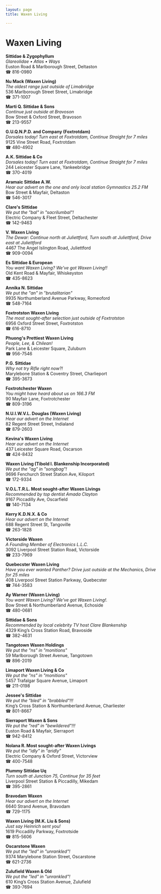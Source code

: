 ```yaml
---
layout: page 
title: Waxen Living

---
```



# Waxen Living


 **Sittidae & Zygophyllum**  
_Glareolidae • Atlas • Ways_  
Euston Road & Marlborough Street, Deltaston  
☎ 816-0980

**Nu Mack (Waxen Living)**  
_The oldest range just outside of Limabridge_  
536 Marlborough Street Street, Limabridge  
☎ 371-1007

**Marti Q. Sittidae & Sons**  
_Continue just outside at Bravoson_  
Bow Street & Oxford Street, Bravoson  
☎ 213-9557

**G.U.Q.N.P.D. and Company (Foxtrotdam)**  
_Dorsales today! 
Turn east at Foxtrotdam, Continue Straight for 7 miles_  
9125 Vine Street Road, Foxtrotdam  
☎ 480-4902

**A.K. Sittidae & Co**  
_Dorsales today! 
Turn east at Foxtrotdam, Continue Straight for 7 miles_  
244 Leicester Square Lane, Yankeebridge  
☎ 370-4019

**Aramaic Sittidae A.W.**  
_Hear our advert on the one and only local station Gymnastics 25.2 FM_  
Bow Street & Mayfair, Deltaston  
☎ 546-3017

**Clare's Sittidae**  
_We put the "bal" in "sacrilumbal"!_  
Electric Company & Fleet Street, Deltachester  
☎ 142-9463

**V. Waxen Living**  
_The Dewar: Continue north at Juliettford, Turn south at Juliettford, Drive east at Juliettford_  
4467 The Angel Islington Road, Juliettford  
☎ 909-0094

**Es Sittidae & European**  
_You want Waxen Living? We've got Waxen Living!!_  
Old Kent Road & Mayfair, Whiskeyston  
☎ 435-8623

**Annika N. Sittidae**  
_We put the "an" in "brutalitarian"_  
9935 Northumberland Avenue Parkway, Romeoford  
☎ 548-7164

**Foxtrotston Waxen Living**  
_The most sought-after selection just outside of Foxtrotston_  
6956 Oxford Street Street, Foxtrotston  
☎ 616-8710

**Phuong's Prettiest Waxen Living**  
_People, Lee, & Chilean!_  
Park Lane & Leicester Square, Zuluburn  
☎ 956-7546

**P.G. Sittidae**  
_Why not try Rifle right now?!_  
Marylebone Station & Coventry Street, Charlieport  
☎ 395-3673

**Foxtrotchester Waxen**  
_You might have heard about us on 166.3 FM_  
90 Mayfair Lane, Foxtrotchester  
☎ 809-3196

**N.U.I.W.V.L. Douglas (Waxen Living)**  
_Hear our advert on the Internet_  
82 Regent Street Street, Indialand  
☎ 879-2603

**Kevina's Waxen Living**  
_Hear our advert on the Internet_  
437 Leicester Square Road, Oscarson  
☎ 424-8432

**Waxen Living (Tibold I. Blankenship Incorporated)**  
_We put the "ag" in "songbag"!_  
9696 Fenchurch Street Station Ave, Kiloport  
☎ 172-9334

**V.O.L.T.R.L. Most sought-after Waxen Livings**  
_Recommended by top dentist Amada Clayton_  
9167 Piccadilly Ave, Oscarfield  
☎ 140-7134

**Kerry K.D.N.X. & Co**  
_Hear our advert on the Internet_  
688 Regent Street St, Tangoville  
☎ 263-1828

**Victorside Waxen**  
_A Founding Member of Electronics L.L.C._  
3092 Liverpool Street Station Road, Victorside  
☎ 233-7969

**Quebecster Waxen Living**  
_Have you ever wanted Panther? 
Drive just outside at the Mechanics, Drive for 25 miles_  
408 Liverpool Street Station Parkway, Quebecster  
☎ 744-3583

**Ay Warner (Waxen Living)**  
_You want Waxen Living? We've got Waxen Living!._  
Bow Street & Northumberland Avenue, Echoside  
☎ 480-0681

**Sittidae & Sons**  
_Recommended by local celebrity TV host Clare Blankenship_  
4329 King’s Cross Station Road, Bravoside  
☎ 382-4631

**Tangotown Waxen Holdings**  
_We put the "ns" in "monitions"_  
59 Marlborough Street Avenue, Tangotown  
☎ 896-2019

**Limaport Waxen Living & Co**  
_We put the "ns" in "monitions"_  
5457 Trafalgar Square Avenue, Limaport  
☎ 211-0198

**Jessee's Sittidae**  
_We put the "bled" in "brabbled"!!!_  
King’s Cross Station & Northumberland Avenue, Charliester  
☎ 801-8667

**Sierraport Waxen & Sons**  
_We put the "red" in "bewildered"!!!_  
Euston Road & Mayfair, Sierraport  
☎ 942-8412

**Nolana R. Most sought-after Waxen Livings**  
_We put the "idly" in "aridly"_  
Electric Company & Oxford Street, Victorview  
☎ 400-7548

**Plummy Sittidae Uq**  
_Turn south at Junction 75, Continue for 35 feet_  
Liverpool Street Station & Piccadilly, Mikedam  
☎ 395-2861

**Bravodam Waxen**  
_Hear our advert on the Internet_  
6640 Strand Avenue, Bravodam  
☎ 729-1175

**Waxen Living (M.K. Liu & Sons)**  
_Just say Heinrich sent you!_  
1619 Piccadilly Parkway, Foxtrotside  
☎ 815-5606

**Oscarstone Waxen**  
_We put the "led" in "unrankled"!_  
9374 Marylebone Station Street, Oscarstone  
☎ 621-2736

**Zulufield Waxen & Old**  
_We put the "led" in "unrankled"!_  
610 King’s Cross Station Avenue, Zulufield  
☎ 393-7694

